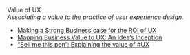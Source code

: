 Value of UX  
_Associating a value to the practice of user experience design._

*   [Making a Strong Business case for the ROI of UX](https://www.experiencedynamics.com/blog/2014/07/making-strong-business-case-roi-ux-infographic)  
*   [Mapping Business Value to UX: An Idea’s Inception](http://www.uxmatters.com/mt/archives/2013/10/mapping-business-value-to-ux-an-ideas-inception.php)
*   [“Sell me this pen”: Explaining the value of #UX](http://www.josephdickerson.com/blog/2016/06/25/57739/?utm_source=twitterfeed&utm_medium=twitter)
